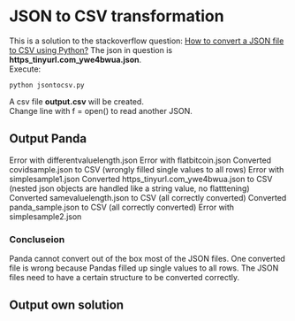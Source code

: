 # JSON to CSV transformation
This is a solution to the stackoverflow question: [How to convert a JSON file to CSV using Python?](https://stackoverflow.com/questions/1871524/how-can-i-convert-json-to-csv)
The json in question is **https_tinyurl.com_ywe4bwua.json**.   
Execute:
```
python jsontocsv.py
```
A csv file **output.csv** will be created.  
Change line with f = open(<filename>) to read another JSON.

## Output Panda
Error with differentvaluelength.json
Error with flatbitcoin.json
Converted covidsample.json to CSV (wrongly filled single values to all rows)
Error with simplesample1.json
Converted https_tinyurl.com_ywe4bwua.json to CSV (nested json objects are handled like a string value, no flatttening)
Converted samevaluelength.json to CSV (all correctly converted)
Converted panda_sample.json to CSV (all correctly converted)
Error with simplesample2.json

### Concluseion
Panda cannot convert out of the box most of the JSON files.
One converted file is wrong because Pandas filled up single values to all rows.
The JSON files need to have a certain structure to be converted correctly.

## Output own solution




